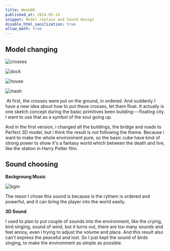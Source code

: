```yaml
---
title: Week08
published_at: 2024-05-14
snippet: Model replace and Sound design
disable_html_sanitization: true
allow_math: true
---
```


## Model changing 

![crosses](/w08/cross.png)

![dock](/w08/Dock.png)

![house](/w08/house.png)

![mash](/w08/mash.png)

 At first, the crosses were put on the ground, in ordered. And suddenly I have a new idea about how to put these crosses, let them float. It actually is one sketch concept during the basic primitives been building---floating city. I want to use that as a symbol of the soul going up.

And in the first version, i changed all the buildings, the bridge and roads to Perfect 3D model, but i think the result is not following the theme. Because i want to make the whole environment pure, so the basic cube have kind of strong power to show it's a fantasy world which between the death and live, like the station in Harry Potter film. 

## Sound choosing

**Backgroung Music**

![bgm](/w08/sound%20choosing.png)

The reson I chose this sound is because is the rythem is ordered and powerful, and it can bring the player into the world easily.

**3D Sound**

I used to plan to put couple of sounds into the environment, like the crying, bird singing, sound of wind, but it turns out, there are too many sounds and feel annoy, even i trying to adjust the volume and place. And this result also can't express the peaceful and lost. So I just kept the sound of birds singing, to make the environment as simple as possible.



